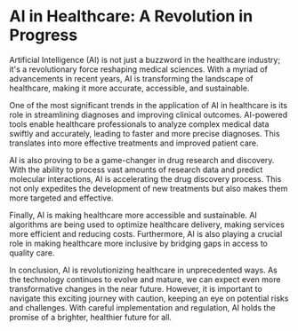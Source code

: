 # AI in Healthcare: A Revolution in Progress

Artificial Intelligence (AI) is not just a buzzword in the healthcare industry; it's a revolutionary force reshaping medical sciences. With a myriad of advancements in recent years, AI is transforming the landscape of healthcare, making it more accurate, accessible, and sustainable.

One of the most significant trends in the application of AI in healthcare is its role in streamlining diagnoses and improving clinical outcomes. AI-powered tools enable healthcare professionals to analyze complex medical data swiftly and accurately, leading to faster and more precise diagnoses. This translates into more effective treatments and improved patient care.

AI is also proving to be a game-changer in drug research and discovery. With the ability to process vast amounts of research data and predict molecular interactions, AI is accelerating the drug discovery process. This not only expedites the development of new treatments but also makes them more targeted and effective. 

Finally, AI is making healthcare more accessible and sustainable. AI algorithms are being used to optimize healthcare delivery, making services more efficient and reducing costs. Furthermore, AI is also playing a crucial role in making healthcare more inclusive by bridging gaps in access to quality care.

In conclusion, AI is revolutionizing healthcare in unprecedented ways. As the technology continues to evolve and mature, we can expect even more transformative changes in the near future. However, it is important to navigate this exciting journey with caution, keeping an eye on potential risks and challenges. With careful implementation and regulation, AI holds the promise of a brighter, healthier future for all.